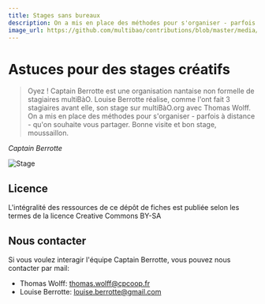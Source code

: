 ```yaml
---
title: Stages sans bureaux
description: On a mis en place des méthodes pour s'organiser - parfois à distance - qu'on souhaite vous partager.
image_url: https://github.com/multibao/contributions/blob/master/media/folder.png?raw=true
---
```


# Astuces pour des stages créatifs

> Oyez !
> Captain Berrotte est une organisation nantaise non formelle de stagiaires multiBàO. 
> Louise Berrotte réalise, comme l'ont fait 3 stagiaires avant elle, son stage sur multiBàO.org avec Thomas Wolff. 
> On a mis en place des méthodes pour s'organiser - parfois à distance - qu'on souhaite vous partager.
> Bonne visite et bon stage, moussaillon.

*Captain Berrotte*

![Stage](https://github.com/captain-berrotte/bons_plans_teletravail/blob/master/media/surfing_stage.jpg?raw=true)

## Licence

L'intégralité des ressources de ce dépôt de fiches est publiée selon les termes de la licence Creative Commons BY-SA

## Nous contacter

Si vous voulez interagir l'équipe Captain Berrotte, vous pouvez nous contacter par mail:

* Thomas Wolff: thomas.wolff@cpcoop.fr
* Louise Berrotte: louise.berrotte@gmail.com
